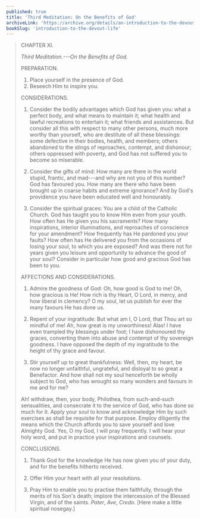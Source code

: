 ```yaml
---
published: true
title: 'Third Meditation: On the Benefits of God'
archiveLink: 'https://archive.org/details/an-introduction-to-the-devout-life/page/21?view=theater'
bookSlug: 'introduction-to-the-devout-life'
---
```


> CHAPTER XI.
>
> *Third Meditation.---On the Benefits of God.*
>
> PREPARATION.
>
> 1. Place yourself in the presence of God.
> 2. Beseech Him to inspire you.
>
> CONSIDERATIONS.
>
> 1. Consider the bodily advantages which God has given you: what a perfect body, and what means to maintain it; what health and lawful recreations to entertain it; what friends and assistances. But consider all this with respect to many other persons, much more worthy than yourself, who are destitute of all these blessings: some defective in their bodies, health, and members; others abandoned to the stings of reproaches, contempt, and dishonour; others oppressed with poverty, and God has not suffered you to become so miserable.
>
> 2. Consider the gifts of mind: How many are there in the world stupid, frantic, and mad---and why are not you of this number? God has favoured you. How many are there who have been brought up in coarse habits and extreme ignorance? And by God's providence you have been educated well and honourably.
>
> 3. Consider the spiritual graces: You are a child of the Catholic Church. God has taught you to know Him even from your youth. How often has He given you his sacraments? How many inspirations, interior illuminations, and reproaches of conscience for your amendment? How frequently has He pardoned you your faults? How often has He delivered you from the occasions of losing your soul, to which you are exposed? And was there not for years given you leisure and opportunity to advance the good of your soul? Consider in particular how good and gracious God has been to you.
>
> AFFECTIONS AND CONSIDERATIONS.
>
> 1. Admire the goodness of God: Oh, how good is God to me! Oh, how gracious is He! How rich is thy Heart, O Lord, in mercy, and how liberal in clemency? O my soul, let us publish for ever the many favours He has done us.
>
> 2. Repent of your ingratitude: But what am I, O Lord, that Thou art so mindful of me! Ah, how great is my unworthiness! Alas! I have even trampled thy blessings under foot; I have dishonoured thy graces, converting them into abuse and contempt of thy sovereign goodness. I have opposed the depth of my ingratitude to the height of thy grace and favour.
>
> 3. Stir yourself up to great thankfulness: Well, then, my heart, be now no longer unfaithful, ungrateful, and disloyal to so great a Benefactor. And how shall not my soul henceforth be wholly subject to God, who has wrought so many wonders and favours in me and for me?
>
> Ah! withdraw, then, your body, Philothea, from such-and-such sensualities, and consecrate it to the service of God, who has done so much for it. Apply your soul to know and acknowledge Him by such exercises as shall be requisite for that purpose. Employ diligently the means which the Church affords you to save yourself and love Almighty God. Yes, O my God, I will pray frequently. I will hear your holy word, and put in practice your inspirations and counsels.
>
> CONCLUSIONS.
>
> 1. Thank God for the knowledge He has now given you of your duty, and for the benefits hitherto received.
>
> 2. Offer Him your heart with all your resolutions.
>
> 3. Pray Him to enable you to practise them faithfully, through the merits of his Son's death; implore the intercession of the Blessed Virgin, and of the saints. *Pater*, *Ave*, *Credo*. [Here make a little spiritual nosegay.]